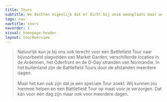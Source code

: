 ```yaml
---
title: Tours
subtitle: We dachten eigenlijk dat er dicht bij onze woonplaats maar weinig was gevochten in vergelijking met bijvoorbeeld Overloon en Nijmegen.
tags: nav
navtitle: tours
navorder: 1
visual: homepage-header
layout: tourOverview
---
```


>Natuurlijk kun je bij ons ook terecht voor een Battlefield Tour naar bijvoorbeeld slagvelden van Market Garden, verschillende locaties in de Ardennen, het Oderfront en de D-Day stranden van Normandie. In het buitenland  zijn de Battlefield Tours door de afstanden meerdere dagen.\
\
Maar het kan ook zijn dat je een speciale Tour zoekt. Wij kunnen jou hiermee helpen en een Battlefield Tour op maat voor je verzorgen. Dat kan voor één dag zijn maar ook voor meerdere dagen. 